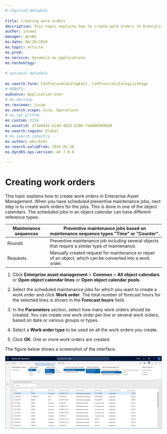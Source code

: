 ```yaml
---
# required metadata

title: Creating work orders
description: This topic explains how to create work orders in Enterprise Asset Management.
author: josaw1
manager: AnnBe
ms.date: 06/28/2019
ms.topic: article
ms.prod: 
ms.service: dynamics-ax-applications
ms.technology: 

# optional metadata

ms.search.form: CatProcureCatalogEdit, CatProcureCatalogListPage
# ROBOTS: 
audience: Application User
# ms.devlang: 
ms.reviewer: josaw
ms.search.scope: Core, Operations
# ms.tgt_pltfrm: 
ms.custom: 2214
ms.assetid: 2f3e0441-414d-402b-b28b-7ab0d650d658
ms.search.region: Global
# ms.search.industry: 
ms.author: mkirknel
ms.search.validFrom: 2016-02-28
ms.dyn365.ops.version: AX 7.0.0

---
```


# Creating work orders

This topic explains how to create work orders in Enterprise Asset Management. When you have scheduled preventive maintenance jobs, next step is to create work orders for the jobs. This is done in one of the object calendars. The scheduled jobs in an object calendar can have different reference types:

| Maintenance sequences | Preventive maintenance jobs based on maintenance sequence types "Time" or "Counter".                       |
|-----------------------|------------------------------------------------------------------------------------------------------------|
| Rounds                | Preventive maintenance job including several objects that require a similar type of maintenance.           |
| Requests              | Manually created request for maintenance or repair of an object, which can be converted into a work order. |

1. Click **Enterprise asset management** > **Common** > **All object calendars** or **Open object calendar lines** or **Open object calendar pools**.

2. Select the scheduled maintenance jobs for which you want to create a work order and click **Work order**. The total number of forecast hours for the selected lines is shown in the **Forecast hours** field.

3. In the **Parameters** section, select how many work orders should be created. You can create one work order per line or several work orders, based on date or various groups or types.

4. Select a **Work order type** to be used on all the work orders you create.

5. Click **OK**. One or more work orders are created.

The figure below shows a screenshot of the interface.

![Figure 1](media/17-preventive-maintenance.png)
